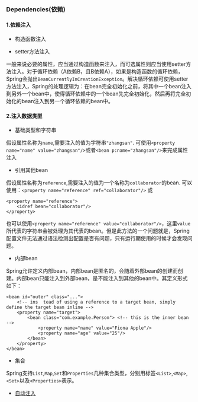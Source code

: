 
### Dependencies(依赖)

#### 1.依赖注入

* 构造函数注入

* setter方法注入

一般来说必要的属性，应当通过构造函数来注入，而可选属性则应当使用setter方法注入。对于循环依赖（A依赖B，且B依赖A），如果是构造函数的循环依赖，Spring会抛出`BeanCurrentlyInCreationException`。解决循环依赖可使用setter方法注入，Spring的处理逻辑为：在bean完全初始化之前，将其中一个bean注入到另外一个bean中，使得循环依赖中的一个bean先完全初始化，然后再将完全初始化的bean注入到另一个循环依赖的bean中。

#### 2.注入数据类型

* 基础类型和字符串

假设属性名称为`name`,需要注入的值为字符串`"zhangsan"`. 可使用`<property name="name" value="zhangsan"/>`或者`<bean p:name="zhangsan"/>`来完成属性注入

* 引用其他bean

假设属性名称为`reference`,需要注入的值为一个名称为`collaborator`的bean. 可以使用：`<property name="reference" ref="collaborator"/>` 或 
```
<property name="reference">
	<idref bean="collaborator"/>
</property>
```
也可以使用`<property name="reference" value="collaborator"/>`，这里`value`所代表的字符串会被处理为其代表的bean。但是此方法的一个问题就是，Spring配置文件无法通过语法检测出配置是否有问题，只有运行期使用的时候才会发现问题。

* 内部bean

Spring允许定义内部bean，内部bean是匿名的，会随着外部bean的创建而创建。内部bean只能注入到外部bean，是不能注入到其他的bean中。其定义形式如下：
```
<bean id="outer" class="...">
    <!-- ins  tead of using a reference to a target bean, simply define the target bean inline -->
    <property name="target">
        <bean class="com.example.Person"> <!-- this is the inner bean -->
            <property name="name" value="Fiona Apple"/>
            <property name="age" value="25"/>
        </bean>
    </property>
</bean>
```

* 集合
 
 Spring支持`List`,`Map`,`Set`和`Properties`几种集合类型，分别用标签`<List>`,`<Map>`,`<Set>`以及`<Properties>`表示。

* [自动注入](https://github.com/gavincook/spring-study/tree/master/src/main/java/com/springapp/dependency/autowiring)
